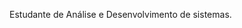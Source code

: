 Estudante de Análise e Desenvolvimento de sistemas.

<!---
pgcruz99/pgcruz99 is a ✨ special ✨ repository because its `README.md` (this file) appears on your GitHub profile.
You can click the Preview link to take a look at your changes.
--->
